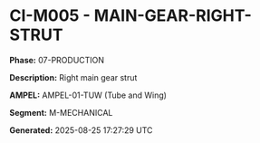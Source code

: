 # CI-M005 - MAIN-GEAR-RIGHT-STRUT

**Phase:** 07-PRODUCTION

**Description:** Right main gear strut

**AMPEL:** AMPEL-01-TUW (Tube and Wing)

**Segment:** M-MECHANICAL

**Generated:** 2025-08-25 17:27:29 UTC

